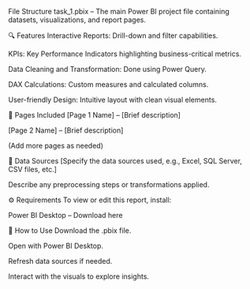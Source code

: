 File Structure
task_1.pbix – The main Power BI project file containing datasets, visualizations, and report pages.

🔍 Features
Interactive Reports: Drill-down and filter capabilities.

KPIs: Key Performance Indicators highlighting business-critical metrics.

Data Cleaning and Transformation: Done using Power Query.

DAX Calculations: Custom measures and calculated columns.

User-friendly Design: Intuitive layout with clean visual elements.

📌 Pages Included
[Page 1 Name] – [Brief description]

[Page 2 Name] – [Brief description]

(Add more pages as needed)

📂 Data Sources
[Specify the data sources used, e.g., Excel, SQL Server, CSV files, etc.]

Describe any preprocessing steps or transformations applied.

⚙️ Requirements
To view or edit this report, install:

Power BI Desktop – Download here

🚀 How to Use
Download the .pbix file.

Open with Power BI Desktop.

Refresh data sources if needed.

Interact with the visuals to explore insights.
